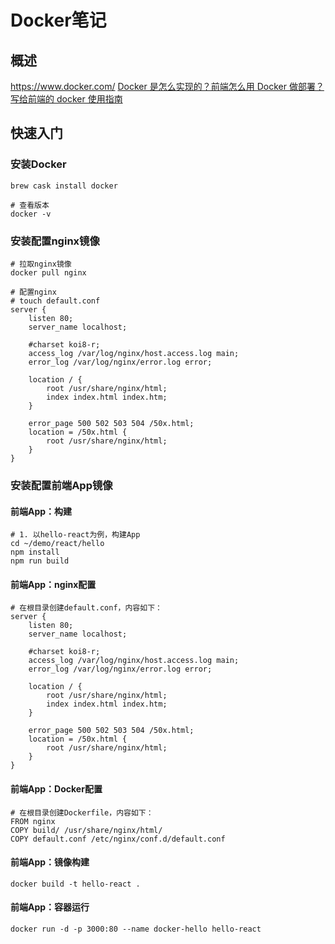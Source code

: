 # Docker笔记

## 概述

https://www.docker.com/
[Docker 是怎么实现的？前端怎么用 Docker 做部署？](https://juejin.cn/post/7137621606469222414)
[写给前端的 docker 使用指南](https://juejin.cn/post/7139724794672447518)

## 快速入门


### 安装Docker
```Shell
brew cask install docker

# 查看版本
docker -v
```

### 安装配置nginx镜像

```Shell
# 拉取nginx镜像
docker pull nginx

# 配置nginx
# touch default.conf
server {
	listen 80;
	server_name localhost;
	
	#charset koi8-r;
	access_log /var/log/nginx/host.access.log main;
	error_log /var/log/nginx/error.log error;
	
	location / {
		root /usr/share/nginx/html;
		index index.html index.htm;
	}
	
	error_page 500 502 503 504 /50x.html;
	location = /50x.html {
		root /usr/share/nginx/html;
	}
}
```

### 安装配置前端App镜像

#### 前端App：构建
```Shell
# 1. 以hello-react为例，构建App
cd ~/demo/react/hello
npm install
npm run build
```

#### 前端App：nginx配置
```Shell
# 在根目录创建default.conf，内容如下：
server {
	listen 80;
	server_name localhost;
	
	#charset koi8-r;
	access_log /var/log/nginx/host.access.log main;
	error_log /var/log/nginx/error.log error;
	
	location / {
		root /usr/share/nginx/html;
		index index.html index.htm;
	}
	
	error_page 500 502 503 504 /50x.html;
	location = /50x.html {
		root /usr/share/nginx/html;
	}
}
```
#### 前端App：Docker配置
```Shell
# 在根目录创建Dockerfile，内容如下：
FROM nginx
COPY build/ /usr/share/nginx/html/
COPY default.conf /etc/nginx/conf.d/default.conf
```


#### 前端App：镜像构建

```Shell
docker build -t hello-react .
```
#### 前端App：容器运行

```Shell
docker run -d -p 3000:80 --name docker-hello hello-react
```
